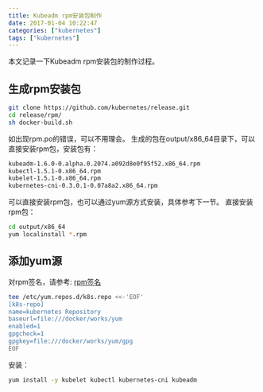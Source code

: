 ```yaml
---
title: Kubeadm rpm安装包制作
date: 2017-01-04 10:22:47
categories: ["kubernetes"]
tags: ["kubernetes"]
---
```

本文记录一下Kubeadm rpm安装包的制作过程。

<!-- more -->

## 生成rpm安装包

```bash
git clone https://github.com/kubernetes/release.git
cd release/rpm/
sh docker-build.sh
```

如出现rpm.po的错误，可以不用理会。
生成的包在output/x86_64目录下，可以直接安装rpm包，安装包有：

```bash
kubeadm-1.6.0-0.alpha.0.2074.a092d8e0f95f52.x86_64.rpm
kubectl-1.5.1-0.x86_64.rpm
kubelet-1.5.1-0.x86_64.rpm
kubernetes-cni-0.3.0.1-0.07a8a2.x86_64.rpm
```

可以直接安装rpm包，也可以通过yum源方式安装，具体参考下一节。
直接安装rpm包：
```bash
cd output/x86_64
yum localinstall *.rpm
```

## 添加yum源

对rpm签名，请参考: [rpm签名](Centos-yum源搭建.html#rpm签名)
```bash
tee /etc/yum.repos.d/k8s.repo <<-'EOF'
[k8s-repo]
name=kubernetes Repository
baseurl=file:///docker/works/yum
enabled=1
gpgcheck=1
gpgkey=file:///docker/works/yum/gpg
EOF
```

安装：
```bash
yum install -y kubelet kubectl kubernetes-cni kubeadm
```

